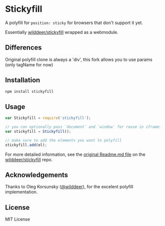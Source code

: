 # Stickyfill

A polyfill for `position: sticky` for browsers that don't support it yet.

Essentially [wilddeer/stickyfill](https://github.com/wilddeer/stickyfill) wrapped as a webmodule.

## Differences

Original polyfill clone is always a 'div', this fork allows you to use params (only tagName for now)

## Installation

```bash
npm install stickyfill
```

## Usage

```javascript
var Stickyfill = require('stickyfill');

// you can optionally pass `document` and `window` for reuse in iframes
var stickyfill = Stickyfill();

// make sure to add the elements you want to polyfill
stickyfill.add(el);
```

For more detailed information, see the [original Readme.md file](https://github.com/wilddeer/stickyfill/blob/master/README.md) on the [wilddeer/stickyfill](https://github.com/wilddeer/stickyfill) repo.

## Acknowledgements

Thanks to Oleg Korsunsky ([@wilddeer](https://github.com/wilddeer)), for the excelent polyfill implementation.

## License

MIT License
